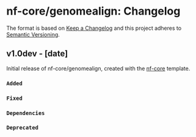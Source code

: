 # nf-core/genomealign: Changelog

The format is based on [Keep a Changelog](https://keepachangelog.com/en/1.0.0/)
and this project adheres to [Semantic Versioning](https://semver.org/spec/v2.0.0.html).

## v1.0dev - [date]

Initial release of nf-core/genomealign, created with the [nf-core](https://nf-co.re/) template.

### `Added`

### `Fixed`

### `Dependencies`

### `Deprecated`

